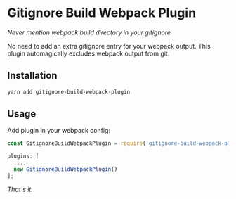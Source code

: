 # Gitignore Build Webpack Plugin

_Never mention webpack build directory in your gitignore_

No need to add an extra gitignore entry for your webpack output. This plugin automagically excludes webpack output from git.

## Installation

```sh
yarn add gitignore-build-webpack-plugin
```

## Usage

Add plugin in your webpack config:

```js
const GitignoreBuildWebpackPlugin = require('gitignore-build-webpack-plugin');

plugins: [
  ...,
  new GitignoreBuildWebpackPlugin()
];
```

_That's it._
